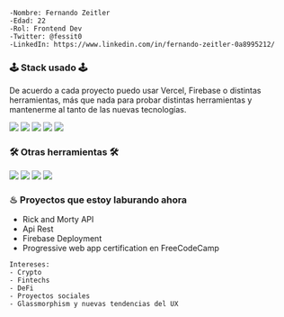 
```shell
-Nombre: Fernando Zeitler
-Edad: 22
-Rol: Frontend Dev
-Twitter: @fessit0
-LinkedIn: https://www.linkedin.com/in/fernando-zeitler-0a8995212/
 ```
<h3>
 🕹 Stack usado 🕹
</h3> 
<p>
  De acuerdo a cada proyecto puedo usar Vercel, Firebase o distintas herramientas, más que nada para probar distintas herramientas y mantenerme al tanto de las nuevas tecnologías.
</p>
<p>
  <img src="https://img.shields.io/badge/HTML5-E34F26?style=for-the-badge&logo=html5&logoColor=white">
  <img src="https://img.shields.io/badge/CSS3-1572B6?style=for-the-badge&logo=css3&logoColor=white">
  <img src="https://img.shields.io/badge/React-20232A?style=for-the-badge&logo=react&logoColor=61DAFB">
  <img src="https://img.shields.io/badge/Node.js-339933?style=for-the-badge&logo=nodedotjs&logoColor=white">
  <img src="https://img.shields.io/badge/JavaScript-F7DF1E?style=for-the-badge&logo=javascript&logoColor=black">
</p>

<h3>
 🛠 Otras herramientas 🛠
</h3> 
<p>
  <img src="https://img.shields.io/badge/Git-F05032?style=for-the-badge&logo=git&logoColor=white">
  <img src="https://img.shields.io/badge/GitHub-100000?style=for-the-badge&logo=github&logoColor=white">
  <img src="https://img.shields.io/badge/Notion-000000?style=for-the-badge&logo=notion&logoColor=white">
  <img src="https://img.shields.io/badge/Vercel-000000?style=for-the-badge&logo=vercel&logoColor=white">
</p>


### ♨ Proyectos que estoy laburando ahora
- Rick and Morty API
- Api Rest
- Firebase Deployment
- Progressive web app certification en FreeCodeCamp

```shell
Intereses:
- Crypto
- Fintechs
- DeFi
- Proyectos sociales
- Glassmorphism y nuevas tendencias del UX
 ```
